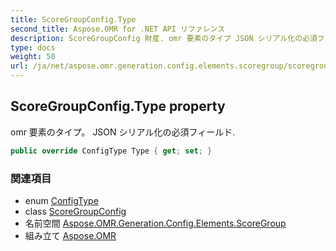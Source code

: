 ```yaml
---
title: ScoreGroupConfig.Type
second_title: Aspose.OMR for .NET API リファレンス
description: ScoreGroupConfig 財産. omr 要素のタイプ JSON シリアル化の必須フィールド.
type: docs
weight: 50
url: /ja/net/aspose.omr.generation.config.elements.scoregroup/scoregroupconfig/type/
---
```

## ScoreGroupConfig.Type property

omr 要素のタイプ。 JSON シリアル化の必須フィールド.

```csharp
public override ConfigType Type { get; set; }
```

### 関連項目

* enum [ConfigType](../../../aspose.omr.generation.config.enums/configtype/)
* class [ScoreGroupConfig](../)
* 名前空間 [Aspose.OMR.Generation.Config.Elements.ScoreGroup](../../scoregroupconfig/)
* 組み立て [Aspose.OMR](../../../)


